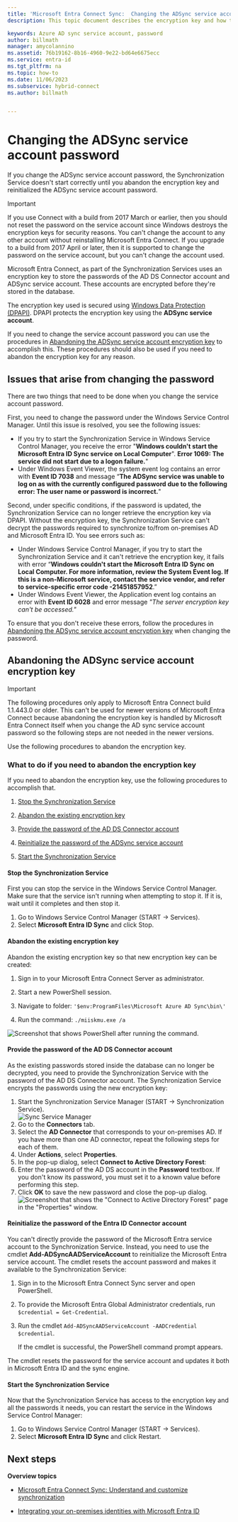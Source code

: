 ```yaml
---
title: 'Microsoft Entra Connect Sync:  Changing the ADSync service account'
description: This topic document describes the encryption key and how to abandon it after the password is changed.

keywords: Azure AD sync service account, password
author: billmath
manager: amycolannino
ms.assetid: 76b19162-8b16-4960-9e22-bd64e6675ecc
ms.service: entra-id
ms.tgt_pltfrm: na
ms.topic: how-to
ms.date: 11/06/2023
ms.subservice: hybrid-connect
ms.author: billmath


---
```

# Changing the ADSync service account password
If you change the ADSync service account password, the Synchronization Service doesn't start correctly until you abandon the encryption key and reinitialized the ADSync service account password. 

>[!IMPORTANT]
> If you use Connect with a build from 2017 March or earlier, then you should not reset the password on the service account since Windows destroys the encryption keys for security reasons. You can't change the account to any other account without reinstalling Microsoft Entra Connect. If you upgrade to a build from 2017 April or later, then it is supported to change the password on the service account, but you can't change the account used. 

Microsoft Entra Connect, as part of the Synchronization Services uses an encryption key to store the passwords of the AD DS Connector account and ADSync service account.  These accounts are encrypted before they're stored in the database. 

The encryption key used is secured using [Windows Data Protection (DPAPI)](/previous-versions/ms995355(v=msdn.10)). DPAPI protects the encryption key using the **ADSync service account**. 

If you need to change the service account password you can use the procedures in [Abandoning the ADSync service account encryption key](#abandoning-the-adsync-service-account-encryption-key) to accomplish this.  These procedures should also be used if you need to abandon the encryption key for any reason.

## Issues that arise from changing the password
There are two things that need to be done when you change the service account password.

First, you need to change the password under the Windows Service Control Manager.  Until this issue is resolved, you see the following issues:

- If you try to start the Synchronization Service in Windows Service Control Manager, you receive the error "**Windows couldn't start the Microsoft Entra ID Sync service on Local Computer**". **Error 1069: The service did not start due to a logon failure.**"
- Under Windows Event Viewer, the system event log contains an error with **Event ID 7038** and message “**The ADSync service was unable to log on as with the currently configured password due to the following error: The user name or password is incorrect.**"

Second, under specific conditions, if the password is updated, the Synchronization Service can no longer retrieve the encryption key via DPAPI. Without the encryption key, the Synchronization Service can't decrypt the passwords required to synchronize to/from on-premises AD and Microsoft Entra ID.
You see errors such as:

- Under Windows Service Control Manager, if you try to start the Synchronization Service and it can't retrieve the encryption key, it fails with error “<strong>Windows couldn't start the Microsoft Entra ID Sync on Local Computer. For more information, review the System Event log. If this is a non-Microsoft service, contact the service vendor, and refer to service-specific error code -21451857952</strong>.”
- Under Windows Event Viewer, the Application event log contains an error with **Event ID 6028** and error message *"The server encryption key can't be accessed."*

To ensure that you don't receive these errors, follow the procedures in [Abandoning the ADSync service account encryption key](#abandoning-the-adsync-service-account-encryption-key) when changing the password.
 
## Abandoning the ADSync service account encryption key
>[!IMPORTANT]
>The following procedures only apply to Microsoft Entra Connect build 1.1.443.0 or older. This can't be used for newer versions of Microsoft Entra Connect because abandoning the encryption key is handled by Microsoft Entra Connect itself when you change the AD sync service account password so the following steps are not needed in the newer versions.   

Use the following procedures to abandon the encryption key.

### What to do if you need to abandon the encryption key

If you need to abandon the encryption key, use the following procedures to accomplish that.

1. [Stop the Synchronization Service](#stop-the-synchronization-service)

1. [Abandon the existing encryption key](#abandon-the-existing-encryption-key)

2. [Provide the password of the AD DS Connector account](#provide-the-password-of-the-ad-ds-connector-account)

3. [Reinitialize the password of the ADSync service account](#reinitialize-the-password-of-the-entra-id-connector-account)

4. [Start the Synchronization Service](#start-the-synchronization-service)

#### Stop the Synchronization Service
First you can stop the service in the Windows Service Control Manager.  Make sure that the service isn't running when attempting to stop it.  If it is, wait until it completes and then stop it.


1. Go to Windows Service Control Manager (START → Services).
2. Select **Microsoft Entra ID Sync** and click Stop.

#### Abandon the existing encryption key
Abandon the existing encryption key so that new encryption key can be created:

1. Sign in to your Microsoft Entra Connect Server as administrator.

2. Start a new PowerShell session.

3. Navigate to folder: `'$env:ProgramFiles\Microsoft Azure AD Sync\bin\'`

4. Run the command: `./miiskmu.exe /a`

![Screenshot that shows PowerShell after running the command.](./media/how-to-connect-sync-change-serviceacct-pass/key5.png)

#### Provide the password of the AD DS Connector account
As the existing passwords stored inside the database can no longer be decrypted, you need to provide the Synchronization Service with the password of the AD DS Connector account. The Synchronization Service encrypts the passwords using the new encryption key:

1. Start the Synchronization Service Manager (START → Synchronization Service).
</br>![Sync Service Manager](./media/how-to-connect-sync-change-serviceacct-pass/startmenu.png)  
2. Go to the **Connectors** tab.
3. Select the **AD Connector** that corresponds to your on-premises AD. If you have more than one AD connector, repeat the following steps for each of them.
4. Under **Actions**, select **Properties**.
5. In the pop-up dialog, select **Connect to Active Directory Forest**:
6. Enter the password of the AD DS account in the **Password** textbox. If you don't know its password, you must set it to a known value before performing this step.
1. Click **OK** to save the new password and close the pop-up dialog.
![Screenshot that shows the "Connect to Active Directory Forest" page in the "Properties" window.](./media/how-to-connect-sync-change-serviceacct-pass/key6.png)

#### Reinitialize the password of the Entra ID Connector account

You can't directly provide the password of the Microsoft Entra service account to the Synchronization Service. Instead, you need to use the cmdlet **Add-ADSyncAADServiceAccount** to reinitialize the Microsoft Entra service account. The cmdlet resets the account password and makes it available to the Synchronization Service:

1. Sign in to the Microsoft Entra Connect Sync server and open PowerShell.
2. To provide the Microsoft Entra Global Administrator credentials, run `$credential = Get-Credential`.
3. Run the cmdlet `Add-ADSyncAADServiceAccount -AADCredential $credential`.
 
   If the cmdlet is successful, the PowerShell command prompt appears. 
   
The cmdlet resets the password for the service account and updates it both in Microsoft Entra ID and the sync engine.


#### Start the Synchronization Service
Now that the Synchronization Service has access to the encryption key and all the passwords it needs, you can restart the service in the Windows Service Control Manager:


1. Go to Windows Service Control Manager (START → Services).
2. Select **Microsoft Entra ID Sync** and click Restart.

## Next steps
**Overview topics**

* [Microsoft Entra Connect Sync: Understand and customize synchronization](how-to-connect-sync-whatis.md)

* [Integrating your on-premises identities with Microsoft Entra ID](../whatis-hybrid-identity.md)

